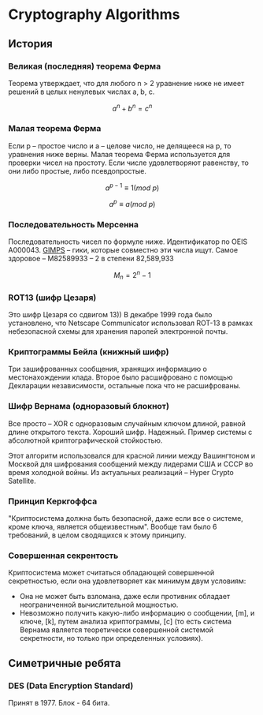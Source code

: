 # Cryptography Algorithms



## История

### Великая (последняя) теорема Ферма

Теорема утверждает, что для любого n > 2 уравнение ниже не имеет решений в целых ненулевых числах a, b, c.

$$
a^n + b^n = c^n
$$

### Малая теорема Ферма

Если p – простое число и a – целове число, не делящееся на p, то уравнения ниже верны. Малая теорема Ферма используется для проверки чисел на простоту. Если числе удовлетворяют равенству, то они либо простые, либо псевдопростые.

$$
a^{p-1}≡1(mod\ p)
$$

$$
a^p ≡ a(mod\ p)
$$

### Последовательность Мерсенна

Последовательность чисел по формуле ниже. Идентификатор по OEIS A000043. [GIMPS](https://www.mersenne.org/) – гики, которые совместно эти числа ищут. Самое здоровое – M82589933 – 2 в степени 82,589,933

$$
M_n = 2^n-1
$$

### ROT13 (шифр Цезаря)

Это шифр Цезаря со сдвигом 13)) В декабре 1999 года было установлено, что Netscape Communicator использовал RОТ-13 в рамках небезопасной схемы для хранения паролей электронной почты.

### Криптограммы Бейла (книжный шифр)

Три зашифрованных сообщения, хранящих информацию о местонахождении клада. Второе было расшифровано с помощью Декларации независимости, остальные пока что не расшифрованы.

### Шифр Вернама (одноразовый блокнот)

Все просто – XOR с одноразовым случайным ключом длиной, равной длине открытого текста. Хороший шифр. Надежный. Пример  системы с абсолютной криптографической стойкостью.

Этот алгоритм использовался для красной линии между Вашингтоном и Москвой для шифрования сообщений между лидерами США и СССР во время холодной войны. Из актуальных реализаций – Hyper Crypto Satellite.

### Принцип Керкгоффса

"Криптосистема должна быть безопасной, даже если все о системе, кроме ключа, является общеизвестным". Вообще там было 6 требований, в целом сводящихся к этому принципу.

### Совершенная секрентость

Криптосистема может считаться обладающей совершенной секретностью, если она удовлетворяет как минимум двум условиям:

* Она не может быть взломана, даже если противник обладает неограниченной вычислительной мощностью.
* Невозможно получить какую-либо информацию о сообщении, [m], и ключе, [k], путем анализа криптограммы, [c] (то есть система Вернама является теоретически совершенной системой секретности, но только при определенных условиях).



## Симетричные ребята

### DES (Data Encryption Standard)

Принят в 1977. Блок - 64 бита.
